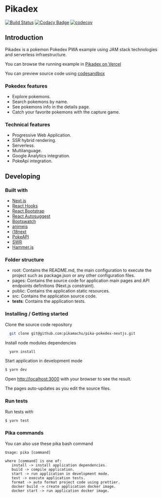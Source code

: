 # Pikadex

[![Build Status](https://travis-ci.org/pikamachu/pika-pokedex-nextjs.svg?branch=master)](https://travis-ci.org/pikamachu/pika-pokedex-nextjs)
[![Codacy Badge](https://app.codacy.com/project/badge/Grade/4c9d6e8bd4ca4064b09326eb48ab416a)](https://www.codacy.com/gh/pikamachu/pika-pokedex-nextjs/dashboard?utm_source=github.com&amp;utm_medium=referral&amp;utm_content=pikamachu/pika-pokedex-nextjs&amp;utm_campaign=Badge_Grade)
[![codecov](https://codecov.io/gh/pikamachu/pika-pokedex-nextjs/branch/master/graph/badge.svg)](https://codecov.io/gh/pikamachu/pika-pokedex-nextjs)

## Introduction

Pikadex is a pokemon Pokedex PWA example using JAM stack technologies and serverless infraestructure.

You can browse the running example in [Pikadex on Vercel](https://pikadex.vercel.app/)

You can preview source code using [codesandbox](https://codesandbox.io/s/github/pikamachu/pika-pokedex-nextjs/tree/master)

### Pokedex features

* Explore pokemons.
* Search pokemons by name.
* See pokemons info in the details page.
* Catch your favorite pokemons with the capture game.

### Technical features

* Progressive Web Application.
* SSR hybrid rendering.
* Serverless.
* Multilanguage.
* Google Analytics integration.
* PokeApi integration.

## Developing

### Built with

* [Next.js](https://nextjs.org/)
* [React Hooks](https://es.reactjs.org/docs/hooks-intro.html)
* [React Bootstrap](https://react-bootstrap.github.io/)
* [React Autosuggest](https://react-autosuggest.js.org/)
* [Bootswatch](https://bootswatch.com/)
* [animejs](https://animejs.com/)
* [i18next](https://www.i18next.com/)
* [PokeAPI](https://pokeapi.co/)
* [SWR](https://swr.vercel.app/)
* [Hammer.js](https://hammerjs.github.io/)

### Folder structure

* root: Contains the README.md, the main configuration to execute the project such as package.json or any other configuration files.
* pages: Contains the source code for application main pages and API endpoints definitions (Next.js constraint).
* public: Contains the application static resources.
* src: Contains the application source code.
* __tests__: Contains the application tests.

### Installing / Getting started

Clone the source code repository

```bash
  git clone git@github.com:pikamachu/pika-pokedex-nextjs.git
```

Install node modules dependencies

```bash
  yarn install
```

Start application in development mode

```bash
$ yarn dev
```

Open [http://localhost:3000](http://localhost:3000) with your browser to see the result. 

The pages auto-updates as you edit the source files.

### Run tests

Run tests with

```bash
$ yarn test
```

### Pika commands

You can also use these pika bash command

```
Usage: pika [command]

where [command] is one of:
   install -> install application dependencies.
   build -> compile application.
   start -> run application in development mode.
   test -> execute application tests.
   format -> auto format project code using prettier.
   docker build -> create application docker image.
   docker start -> run application docker image.
```

